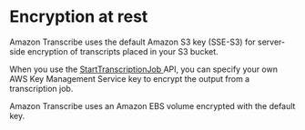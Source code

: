 # Encryption at rest<a name="encryption-at-rest"></a>

Amazon Transcribe uses the default Amazon S3 key \(SSE\-S3\) for server\-side encryption of transcripts placed in your S3 bucket\.

When you use the [ StartTranscriptionJob ](API_StartTranscriptionJob.md) API, you can specify your own AWS Key Management Service key to encrypt the output from a transcription job\.

Amazon Transcribe uses an Amazon EBS volume encrypted with the default key\.